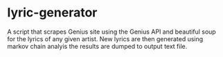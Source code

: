 # lyric-generator
A script that scrapes Genius site using the Genius API  and beautiful soup for the lyrics of any given artist. New lyrics are then generated using markov chain analyis  the results are dumped to output text file.
